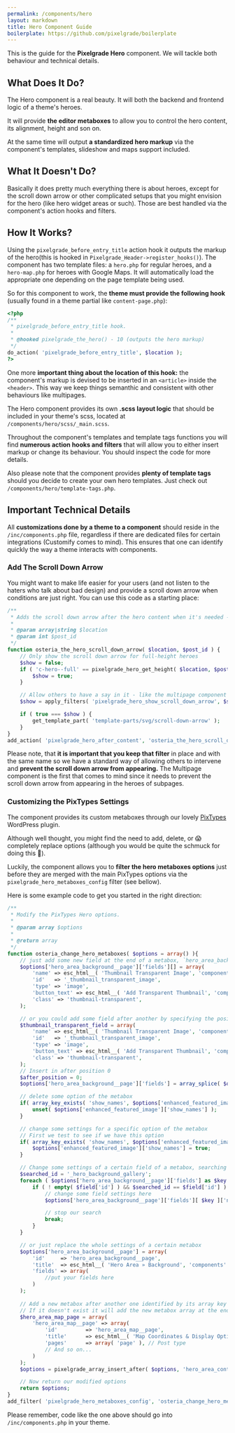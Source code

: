 ```yaml
---
permalink: /components/hero
layout: markdown
title: Hero Component Guide
boilerplate: https://github.com/pixelgrade/boilerplate
---
```

This is the guide for the **Pixelgrade Hero** component. We will tackle both behaviour and technical details.

## What Does It Do?

The Hero component is a real beauty. It will both the backend and frontend logic of a theme's heroes. 

It will provide **the editor metaboxes** to allow you to control the hero content, its alignment, height and son on.

At the same time will output **a standardized hero markup** via the component's templates, slideshow and maps support included.

## What It Doesn't Do?

Basically it does pretty much everything there is about heroes, except for the scroll down arrow or other complicated setups that you might envision for the hero (like hero widget areas or such). Those are best handled via the component's action hooks and filters.

## How It Works?

Using the `pixelgrade_before_entry_title` action hook it outputs the markup of the hero(this is hooked in `Pixelgrade_Header->register_hooks()`). The component has two template files: a `hero.php` for regular heroes, and a `hero-map.php` for heroes with Google Maps. It will automatically load the appropriate one depending on the page template being used.

So for this component to work, the **theme must provide the following hook** (usually found in a theme partial like `content-page.php`):

```php
<?php
/**
 * pixelgrade_before_entry_title hook.
 *
 * @hooked pixelgrade_the_hero() - 10 (outputs the hero markup)
 */
do_action( 'pixelgrade_before_entry_title', $location );
?>
```

One more **important thing about the location of this hook:** the component's markup is devised to be inserted in an `<article>` inside the `<header>`. This way we keep things semanthic and consistent with other behaviours like multipages.

The Hero component provides its own **.scss layout logic** that should be included in your theme's scss, located at `/components/hero/scss/_main.scss`.

Throughout the component's templates and template tags functions you will find **numerous action hooks and filters** that will allow you to either insert markup or change its behaviour. You should inspect the code for more details.

Also please note that the component provides **plenty of template tags** should you decide to create your own hero templates. Just check out `/components/hero/template-tags.php`.

## Important Technical Details

All **customizations done by a theme to a component** should reside in the `/inc/components.php` file, regardless if there are dedicated files for certain integrations (Customify comes to mind). This ensures that one can identify quickly the way a theme interacts with components.

### Add The Scroll Down Arrow

You might want to make life easier for your users (and not listen to the haters who talk about bad design) and provide a scroll down arrow when conditions are just right. You can use this code as a starting place:

```php
/**
 * Adds the scroll down arrow after the hero content when it's needed - when it's a full-screen hero
 *
 * @param array|string $location
 * @param int $post_id
 */
function osteria_the_hero_scroll_down_arrow( $location, $post_id ) {
	// Only show the scroll down arrow for full-height heroes
	$show = false;
	if ( 'c-hero--full' == pixelgrade_hero_get_height( $location, $post_id ) ) {
		$show = true;
	}

	// Allow others to have a say in it - like the multipage component
	$show = apply_filters( 'pixelgrade_hero_show_scroll_down_arrow', $show, $location, $post_id );

	if ( true === $show ) {
		get_template_part( 'template-parts/svg/scroll-down-arrow' );
	}
}
add_action( 'pixelgrade_hero_after_content', 'osteria_the_hero_scroll_down_arrow', 20, 2  );
```

Please note, that **it is important that you keep that filter** in place and with the same name so we have a standard way of allowing others to intervene and **prevent the scroll down arrow from appearing.** The Multipage component is the first that comes to mind since it needs to prevent the scroll down arrow from appearing in the heroes of subpages.

### Customizing the PixTypes Settings

The component provides its custom metaboxes through our lovely [PixTypes](https://wordpress.org/plugins/pixtypes/) WordPress plugin.

Although well thought, you might find the need to add, delete, or 😱  completely replace options (although you would be quite the schmuck for doing this 💩). 

Luckily, the component allows you to **filter the hero metaboxes options** just before they are merged with the main PixTypes options via the `pixelgrade_hero_metaboxes_config` filter (see bellow).

Here is some example code to get you started in the right direction:

```php
/**
 * Modify the PixTypes Hero options.
 *
 * @param array $options
 *
 * @return array
 */
function osteria_change_hero_metaboxes( $options = array() ){
    // just add some new field at the end of a metabox, `hero_area_background__page` in our case
    $options['hero_area_background__page']['fields'][] = array(
        'name' => esc_html__( 'Thumbnail Transparent Image', 'components' ),
        'id'   => '_thumbnail_transparent_image',
        'type' => 'image',
        'button_text' => esc_html__( 'Add Transparent Thumbnail', 'components' ),
        'class' => 'thumbnail-transparent',
    );

    // or you could add some field after another by specifying the position - counting from 0
    $thumbnail_transparent_field = array(
	    'name' => esc_html__( 'Thumbnail Transparent Image', 'components' ),
	    'id'   => '_thumbnail_transparent_image',
	    'type' => 'image',
	    'button_text' => esc_html__( 'Add Transparent Thumbnail', 'components' ),
	    'class' => 'thumbnail-transparent',
    );
    // Insert in after position 0
    $after_position = 0;
    $options['hero_area_background__page']['fields'] = array_splice( $options['hero_area_background__page']['fields'], $after_position, 0, $thumbnail_transparent_field );

    // delete some option of the metabox
    if( array_key_exists( 'show_names', $options['enhanced_featured_image'] ) ) {
	    unset( $options['enhanced_featured_image']['show_names'] );
    }

    // change some settings for a specific option of the metabox
    // First we test to see if we have this option
    if( array_key_exists( 'show_names', $options['enhanced_featured_image'] ) ) {
	    $options['enhanced_featured_image']['show_names'] = true;
    }

    // Change some settings of a certain field of a metabox, searching it by id
    $searched_id = '_hero_background_gallery';
    foreach ( $options['hero_area_background__page']['fields'] as $key => $field ) {
	    if ( ! empty( $field['id'] ) && $searched_id == $field['id'] ) {
		    // change some field settings here
		    $options['hero_area_background__page']['fields'][ $key ]['name'] = esc_html__( 'Some funky name', 'components' );

		    // stop our search
		    break;
	    }
    }

    // or just replace the whole settings of a certain metabox
    $options['hero_area_background__page'] = array(
	    'id'     => 'hero_area_background__page',
	    'title'  => esc_html__( 'Hero Area » Background', 'components' ),
	    'fields' => array(
		    //put your fields here
	    )
    );
    
    // Add a new metabox after another one identified by its array key
    // If it doesn't exist it will add the new metabox array at the end
    $hero_area_map_page = array(
        'hero_area_map__page' => array(
            'id'         => 'hero_area_map__page',
            'title'      => esc_html__( 'Map Coordinates & Display Options', 'components' ),
            'pages'      => array( 'page' ), // Post type
            // And so on...
        )
    );
    $options = pixelgrade_array_insert_after( $options, 'hero_area_content__page', $hero_area_map_page );

    // Now return our modified options
    return $options;
}
add_filter( 'pixelgrade_hero_metaboxes_config', 'osteria_change_hero_metaboxes');
```

Please remember, code like the one above should go into `/inc/components.php` in your theme.